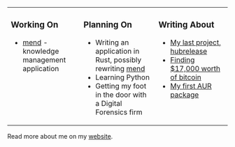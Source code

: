 <table><tr><td valign="top" width="33%">

### Working On
* [mend](https://github.com/MarkusG/mend) - knowledge management application

</td><td valign="top" width="34%">

### Planning On

* Writing an application in Rust, possibly rewriting [mend](https://github.com/MarkusG/mend)
* Learning Python
* Getting my foot in the door with a Digital Forensics firm

</td><td valign="top" width="33%">

### Writing About

* [My last project, hubrelease](https://markgross.me/2020/05/18/hubrelease)
* [Finding $17,000 worth of bitcoin](https://markgross.me/2019/09/28/pastebin-bitcoins)
* [My first AUR package](https://markgross.me/2019/07/19/first-aur-package)

</td></tr></table>

Read more about me on my [website](https://markgross.me/about).
